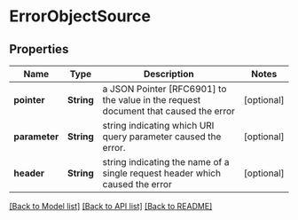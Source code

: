 # ErrorObjectSource

## Properties
Name | Type | Description | Notes
------------ | ------------- | ------------- | -------------
**pointer** | **String** | a JSON Pointer [RFC6901] to the value in the request document that caused the error | [optional] 
**parameter** | **String** | string indicating which URI query parameter caused the error. | [optional] 
**header** | **String** | string indicating the name of a single request header which caused the error | [optional] 

[[Back to Model list]](../README.md#documentation-for-models) [[Back to API list]](../README.md#documentation-for-api-endpoints) [[Back to README]](../README.md)


